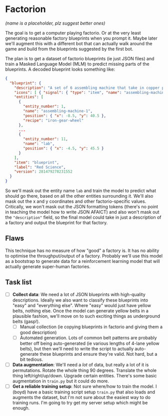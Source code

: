 # Factorion

_(name is a placeholder, plz suggest better ones)_

The goal is to get a computer playing factorio. Or at the very least generating
reasonable factory blueprints when you prompt it. Maybe later we'll augment
this with a different bot that can actually walk around the game and build from
the blueprints suggested by the first bot.

The plan is to get a dataset of factorio blueprints (ie just JSON files) and
train a Masked Language Model (MLM) to predict missing parts of the blueprints.
A decoded blueprint looks something like:

```json
{
  "blueprint": {
    "description": "A set of 6 assembling machine that take in copper plates and iron plates, construct red science, and then move that red science into labs to do research",
    "icons": [ { "signal": { "type": "item", "name": "assembling-machine-1" }, "index": 1 } ],
    "entities": [
      {
        "entity_number": 1,
        "name": "assembling-machine-1",
        "position": { "x": -8.5, "y": 40.5 },
        "recipe": "iron-gear-wheel"
      },
      ...
      {
        "entity_number": 11,
        "name": "lab",
        "position": { "x": -4.5, "y": 45.5 }
      }
    ],
    "item": "blueprint",
    "label": "Red Science",
    "version": 281479278231552
  }
}
```

So we'll mask out the entity name `lab` and train the model to predict what
should go there, based on all the other entities surrounding it. We'll also
mask out the x and y coordinates and other factorio-specific values.
Critically, we won't mask out the JSON formatting tokens (there's no point in
teaching the model how to write JSON AFAICT) and also won't mask out the
`"description"` field, so the final model could take in just a description of a
factory and output the blueprint for that factory.

## Flaws

This technique has no measure of how "good" a factory is. It has no ability to
optimise the throughput/output of a factory. Probably we'll use this model as a
bootstrap to generate data for a reinforcement learning model that will
actually generate super-human factories.

## Task list

- [ ] **Collect data**: We need a lot of JSON blueprints with high-quality
      descriptions. Ideally we also want to classify these blueprints into "easy"
      and "everything else". Where "easy" would just have yellow belts, nothing
      else. Once the model can generate yellow belts in a plausible fashion,
      we'll move on to such exciting things as underground belts (gasp!).
  - [ ] Manual collection (ie copying blueprints in factorio and giving them
        a good description)
  - [ ] Automated generation. Lots of common belt patterns are probably
        better off being auto-generated (ie various lengths of 4-lane yellow
        belts), but then we'll need to write the script to actually auto-generate
        these blueprints and ensure they're valid. Not hard, but a bit tedious.
- [ ] **Data augmentation**: We'll need a _lot_ of data, but really a lot of it
      is permutations. Rotate the whole thing 90 degrees. Translate the whole thing
      left/right/up/down. Upgrade certain entities. There's some basic
      augmentation in `train.py` but it could do more.
- [ ] **Get a reliable training setup**: Not sure where/how to train the model.
      I (boyd) have a basic training script setup `train.py` that also loads
      and augments the dataset, but I'm not sure about the easiest way to do
      training runs. I'm going to try get my server setup which might be
      enough.
